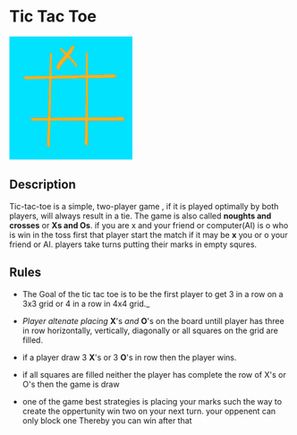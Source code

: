 # Tic Tac Toe
![tic tac toe](tenor.gif)

## Description  
Tic-tac-toe is a simple, two-player game , if it is played optimally by both players, will always result in a tie. The game is also called **noughts and crosses** or **Xs and Os**. if you are x and  your friend or computer(AI) is o  who is win in the toss first that player start the match if it may be **x** you or o your friend or AI. players take turns putting their marks in empty squres.

## Rules
* The Goal of the tic tac toe is to be the first player to get 3 in a row on a 3x3 grid or 4 in a row in 4x4 grid._  

* _Player altenate placing_ **X**'s _and_ **O**'s on the board untill player has three in row horizontally, vertically, diagonally or all squares on the grid are filled.

* if a player draw 3 **X**'s or 3 **O**'s in row then the player wins.   

* if all squares are filled neither the player has complete the row of X's or O's then the game is draw  

* one of the game best strategies is placing your marks such the way to create the oppertunity win two on your next turn. your oppenent can only block one Thereby you can win after that


